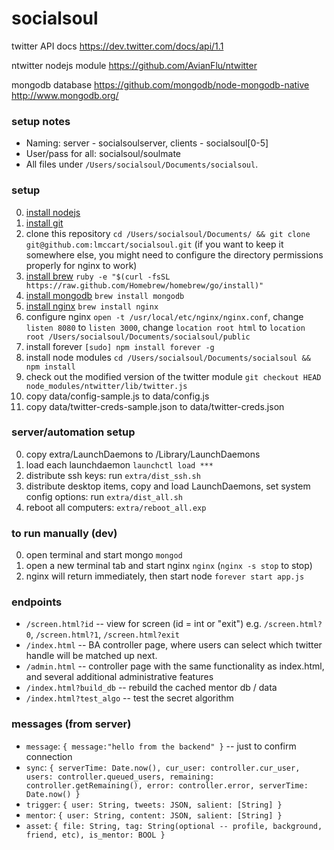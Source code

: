 socialsoul
==========

twitter API docs
https://dev.twitter.com/docs/api/1.1

ntwitter nodejs module
https://github.com/AvianFlu/ntwitter

mongodb database
https://github.com/mongodb/node-mongodb-native
http://www.mongodb.org/

### setup notes
* Naming: server - socialsoulserver, clients - socialsoul[0-5]
* User/pass for all: socialsoul/soulmate
* All files under `/Users/socialsoul/Documents/socialsoul`.

### setup

0. [install nodejs](https://nodejs.org/)
0. [install git](http://git-scm.com/downloads)
0. clone this repository `cd /Users/socialsoul/Documents/ && git clone git@github.com:lmccart/socialsoul.git` (if you want to keep it somewhere else, you might need to configure the directory permissions properly for nginx to work)
0. [install brew](http://brew.sh/) `ruby -e "$(curl -fsSL https://raw.github.com/Homebrew/homebrew/go/install)"`
0. [install mongodb](http://docs.mongodb.org/manual/tutorial/install-mongodb-on-os-x/) `brew install mongodb`
0. [install nginx](http://learnaholic.me/2012/10/10/installing-nginx-in-mac-os-x-mountain-lion/) `brew install nginx`
0. configure nginx `open -t /usr/local/etc/nginx/nginx.conf`, change `listen 8080` to `listen 3000`, change `location root html` to `location root /Users/socialsoul/Documents/socialsoul/public`
0. install forever `[sudo] npm install forever -g`
0. install node modules `cd /Users/socialsoul/Documents/socialsoul && npm install`
0. check out the modified version of the twitter module `git checkout HEAD node_modules/ntwitter/lib/twitter.js`
0. copy data/config-sample.js to data/config.js
0. copy data/twitter-creds-sample.json to data/twitter-creds.json

### server/automation setup
0. copy extra/LaunchDaemons to /Library/LaunchDaemons
1. load each launchdaemon `launchctl load ***`
2. distribute ssh keys: run `extra/dist_ssh.sh`
3. distribute desktop items, copy and load LaunchDaemons, set system config options: run `extra/dist_all.sh`
4. reboot all computers: `extra/reboot_all.exp`

### to run manually (dev)
0. open terminal and start mongo `mongod`
0. open a new terminal tab and start nginx `nginx` (`nginx -s stop` to stop)
0. nginx will return immediately, then start node `forever start app.js`


### endpoints

* `/screen.html?id` -- view for screen (id = int or "exit")
	e.g. `/screen.html?0`, `/screen.html?1`, `/screen.html?exit`
* `/index.html` -- BA controller page, where users can select
	which twitter handle will be matched up next.
* `/admin.html` -- controller page with the same functionality as index.html,
	and several additional administrative features
* `/index.html?build_db` -- rebuild the cached mentor db / data
* `/index.html?test_algo` -- test the secret algorithm



### messages (from server)

* `message`: `{ message:"hello from the backend" }` -- just to confirm connection
* `sync`: `{ serverTime: Date.now(), cur_user: controller.cur_user, users: controller.queued_users, remaining: controller.getRemaining(), error: controller.error, serverTime: Date.now() }`
* `trigger`: `{ user: String, tweets: JSON, salient: [String] }`
* `mentor`: `{ user: String, content: JSON, salient: [String] }`
* `asset`: `{ file: String, tag: String(optional -- profile, background, friend, etc), is_mentor: BOOL }`






